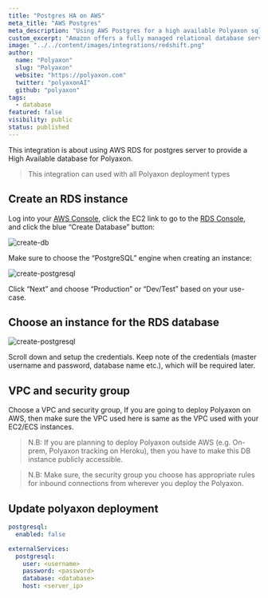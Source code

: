 ```yaml
---
title: "Postgres HA on AWS"
meta_title: "AWS Postgres"
meta_description: "Using AWS Postgres for a high available Polyaxon sql storage of your experiments and jobs records."
custom_excerpt: "Amazon offers a fully managed relational database service, Amazon RDS for PostgreSQL. Amazon Relational Database Service (RDS) makes it easy to set up, operate, and scale PostgreSQL deployments in the cloud. With Amazon RDS, you can deploy internet-scale PostgreSQL deployments in minutes, with cost-efficient and resizable hardware capacity."
image: "../../content/images/integrations/redshift.png"
author:
  name: "Polyaxon"
  slug: "Polyaxon"
  website: "https://polyaxon.com"
  twitter: "polyaxonAI"
  github: "polyaxon"
tags: 
  - database
featured: false
visibility: public
status: published
---
```


This integration is about using AWS RDS for postgres server to provide a High Available database for Polyaxon.

> This integration can used with all Polyaxon deployment types

## Create an RDS instance

Log into your [AWS Console](https://console.aws.amazon.com/console/home), click the EC2 link to go to the [RDS Console](https://console.aws.amazon.com/rds/home), 
and click the blue “Create Database” button:

![create-db](../../content/images/integrations/aws/create-db.png)

Make sure to choose the “PostgreSQL” engine when creating an instance:

![create-postgresql](../../content/images/integrations/aws/create-pgsql.png)

Click “Next” and choose “Production” or “Dev/Test” based on your use-case.

## Choose an instance for the RDS database

![create-postgresql](../../content/images/integrations/aws/db-resource.png)

Scroll down and setup the credentials. Keep note of the credentials (master username and password, database name etc.), which will be required later. 

## VPC and security group

Choose a VPC and security group, If you are going to deploy Polyaxon on AWS, then make sure the VPC used here is same as the VPC used with your EC2/ECS instances.

> N.B: If you are planning to deploy Polyaxon outside AWS (e.g. On-prem, Polyaxon tracking on Heroku), then you have to make this DB instance publicly accessible.

> N.B: Make sure, the security group you choose has appropriate rules for inbound connections from wherever you deploy the Polyaxon.


## Update polyaxon deployment

```yaml
postgresql:
  enabled: false

externalServices:
  postgresql:
    user: <username>
    password: <password>
    database: <database>
    host: <server_ip>
``` 
